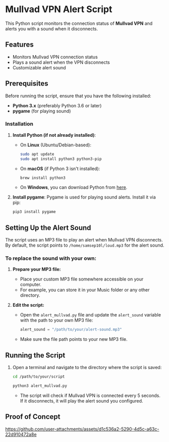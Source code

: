 # Mullvad VPN Alert Script

This Python script monitors the connection status of **Mullvad VPN** and alerts you with a sound when it disconnects.

## Features
- Monitors Mullvad VPN connection status
- Plays a sound alert when the VPN disconnects
- Customizable alert sound

## Prerequisites
Before running the script, ensure that you have the following installed:
- **Python 3.x** (preferably Python 3.6 or later)
- **pygame** (for playing sound)

### Installation

1. **Install Python (if not already installed)**:
   - On **Linux** (Ubuntu/Debian-based):
     ```bash
     sudo apt update
     sudo apt install python3 python3-pip
     ```

   - On **macOS** (if Python 3 isn't installed):
     ```bash
     brew install python3
     ```

   - On **Windows**, you can download Python from [here](https://www.python.org/downloads/).

2. **Install pygame**:
   Pygame is used for playing sound alerts. Install it via pip:
   ```bash
   pip3 install pygame
   ```
   
## Setting Up the Alert Sound

The script uses an MP3 file to play an alert when Mullvad VPN disconnects. By default, the script points to `/home/samsep10l/loud.mp3` for the alert sound.

### To replace the sound with your own:

1. **Prepare your MP3 file:**  
   - Place your custom MP3 file somewhere accessible on your computer.  
   - For example, you can store it in your Music folder or any other directory.

2. **Edit the script:**  
   - Open the `alert_mullvad.py` file and update the `alert_sound` variable with the path to your own MP3 file:

     ```python
     alert_sound = "/path/to/your/alert-sound.mp3"
     ```

   - Make sure the file path points to your new MP3 file.

## Running the Script

1. Open a terminal and navigate to the directory where the script is saved:

   ```bash
   cd /path/to/your/script
   ```

   ```bash
   python3 alert_mullvad.py
   ```

   - The script will check if Mullvad VPN is connected every 5 seconds. If it disconnects, it will play the alert sound you configured.


## Proof of Concept


https://github.com/user-attachments/assets/d1c536a2-5290-4d5c-a63c-22d910472a8e


   


   
